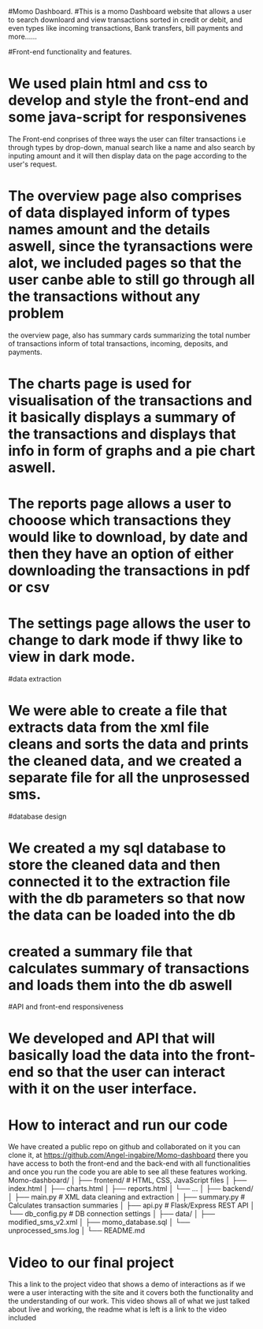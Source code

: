 #Momo Dashboard.
#This is a momo Dashboard website that allows a user to search downloard and view transactions sorted in credit or debit, and even types like incoming transactions, Bank transfers, bill payments and more......

#Front-end functionality and features.

# We used plain html and css to develop and style the front-end and some java-script for responsivenes
The  Front-end conprises of three ways the user can filter transactions i.e through types by drop-down, manual search like a name 
and also search by inputing amount and it will then display data on the page according to the user's request.
# The overview page also comprises of data displayed inform of types names amount and the details aswell, since the tyransactions were alot, we included pages so that the user canbe able to still go through all the transactions without any problem
the overview page, also has summary cards summarizing the total number of transactions inform of total transactions, incoming, deposits, and payments.
# The charts page is used for visualisation of the transactions and it basically displays a summary of the transactions and displays that info in form of graphs and a pie chart aswell.
# The reports page allows a user to chooose which transactions they would like to download, by date and then they have an option of either downloading the transactions in pdf or csv
# The settings page allows the user to change to dark mode if thwy like to view in dark mode.

#data extraction
# We were able to create a file that extracts data from the xml file cleans and sorts the data and prints the cleaned data, and we created a separate file for all the unprosessed sms.

#database design
# We created a my sql database to store the cleaned data and then connected it to the extraction file with the db parameters so that now the data can be loaded into the db 
# created a summary file that calculates summary of transactions and loads them into the db aswell

#API and front-end responsiveness

# We developed and API that will basically load the data into the front-end so that the user can interact with it on the user interface.
# How to interact and run our code 

We have created a public  repo on github and collaborated on it you can clone it, at https://github.com/Angel-ingabire/Momo-dashboard there you have access to both the front-end and the back-end with all functionalities and once you run the code you are able to see all these features working.
Momo-dashboard/
│
├── frontend/                 # HTML, CSS, JavaScript files
│   ├── index.html
│   ├── charts.html
│   ├── reports.html
│   └── ...
│
├── backend/
│   ├── main.py          # XML data cleaning and extraction
│   ├── summary.py            # Calculates transaction summaries
│   ├── api.py                # Flask/Express REST API
│   └── db_config.py    # DB connection settings
│
├── data/
│   ├── modified_sms_v2.xml
│   ├── momo_database.sql
│   └── unprocessed_sms.log
│
└── README.md


# Video to our final project 
This a link to the project video that shows a demo of interactions as if we were a user interacting with the site and it covers both the functionality and the understanding of our work.
This video shows all of what we just talked about live and working, the readme what is left is a link to the video included
